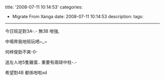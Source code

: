 title: '2008-07-11 10:14:53'
categories:
  - Migrate From Xanga
date: 2008-07-11 10:14:53
description:
tags:
---

今日班足對3A-.-
無3B 咁強,

中場畀我地班玩哂~_~

何梓俊勁不爽-0-

送左人地5隻雞蛋..
重要有兩球中柱-.-

希望對4B 都係咁啦xd